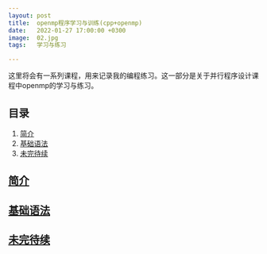 ```yaml
---
layout: post
title:  openmp程序学习与训练(cpp+openmp)
date:   2022-01-27 17:00:00 +0300
image:  02.jpg
tags:   学习与练习

---
```


这里将会有一系列课程，用来记录我的编程练习。这一部分是关于并行程序设计课程中openmp的学习与练习。
## 目录
1. [简介](#简介)
2. [基础语法](#基础语法)
3. [未完待续](#未完待续)

## [简介](#目录)

## [基础语法](#目录)

## [未完待续](#目录)